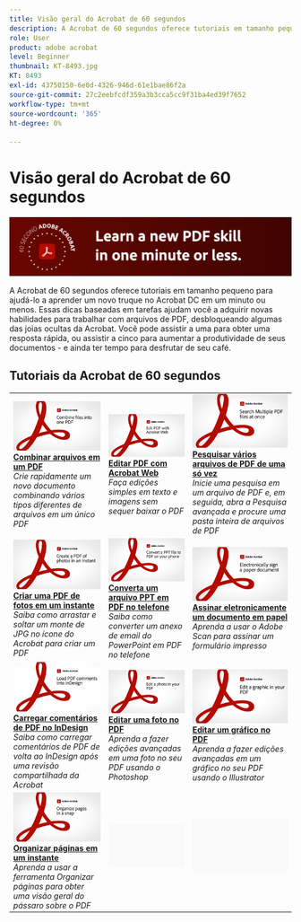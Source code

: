 ```yaml
---
title: Visão geral do Acrobat de 60 segundos
description: A Acrobat de 60 segundos oferece tutoriais em tamanho pequeno para ajudá-lo a aprender um novo truque no Acrobat DC em um minuto ou menos
role: User
product: adobe acrobat
level: Beginner
thumbnail: KT-8493.jpg
KT: 8493
exl-id: 43750150-6e0d-4326-946d-61e1bae86f2a
source-git-commit: 27c2eebfcdf359a3b3cca5cc9f31ba4ed39f7652
workflow-type: tm+mt
source-wordcount: '365'
ht-degree: 0%

---
```


# Visão geral do Acrobat de 60 segundos

![Imagem Acrobat de 60 segundos](../assets/Hero-60sec.png)

A Acrobat de 60 segundos oferece tutoriais em tamanho pequeno para ajudá-lo a aprender um novo truque no Acrobat DC em um minuto ou menos. Essas dicas baseadas em tarefas ajudam você a adquirir novas habilidades para trabalhar com arquivos de PDF, desbloqueando algumas das joias ocultas da Acrobat. Você pode assistir a uma para obter uma resposta rápida, ou assistir a cinco para aumentar a produtividade de seus documentos - e ainda ter tempo para desfrutar de seu café.

## Tutoriais da Acrobat de 60 segundos

<table style="table-layout:fixed">
<tr>
  <td>
    <a href="combine-to-one-pdf.md">
      <img alt="Combinar arquivos em um PDF" src="../assets/60sec_Combine_1280.jpg" />
    </a>
    <div>
    <a href="combine-to-one-pdf.md"><strong>Combinar arquivos em um PDF</strong></a>
    </div>
    <em>Crie rapidamente um novo documento combinando vários tipos diferentes de arquivos em um único PDF</em>
    <br>
  </td>
  <td>
    <a href="edit.md">
      <img alt="Editar PDF com Acrobat Web" src="../assets/60sec_Edit_1280.jpg" />
    </a>
    <div>
    <a href="edit.md"><strong>Editar PDF com Acrobat Web</strong></a>
    </div>
    <em>Faça edições simples em texto e imagens sem sequer baixar o PDF</em>
    <br>
  </td>
  <td>
    <a href="search.md">
      <img alt="Pesquisar vários arquivos de PDF de uma só vez" src="../assets/60sec_Search_1280.jpg" />
    </a>
    <div>
     <a href="search.md"><strong>Pesquisar vários arquivos de PDF de uma só vez</strong></a>
    </div>
    <em>Inicie uma pesquisa em um arquivo de PDF e, em seguida, abra a Pesquisa avançada e procure uma pasta inteira de arquivos de PDF</em>
    <br>
  </td>
</tr>
<tr>
  <td>
    <a href="photo.md">
      <img alt="Criar uma PDF de fotos em um instante" src="../assets/60sec_Photo_1280.jpg" />
    </a>
    <div>
    <a href="photo.md"><strong>Criar uma PDF de fotos em um instante</strong></a>
    </div>
    <em>Saiba como arrastar e soltar um monte de JPG no ícone do Acrobat para criar um PDF</em>
    <br>
  </td>
  <td>
    <a href="phone.md">
      <img alt="Converta um arquivo PPT em PDF no telefone" src="../assets/60sec_Phone_1280.jpg" />
    </a>
    <div>
    <a href="phone.md"><strong>Converta um arquivo PPT em PDF no telefone</strong></a>
    </div>
    <em>Saiba como converter um anexo de email do PowerPoint em PDF no telefone</em>
    <br>
  </td>  
  <td>
    <a href="sign.md">
      <img alt="Assinar eletronicamente um documento em papel" src="../assets/60sec_Sign_1280.jpg" />
    </a>
    <div>
    <a href="sign.md"><strong>Assinar eletronicamente um documento em papel</strong></a>
    </div>
    <em>Aprenda a usar o Adobe Scan para assinar um formulário impresso</em>
    <br>
  </td>  
</tr>
<tr>
  <td>
    <a href="indesign.md">
      <img alt="Carregar comentários de PDF no InDesign" src="../assets/60sec_InDesign_1280.jpg" />
    </a>
    <div>
    <a href="indesign.md"><strong>Carregar comentários de PDF no InDesign</strong></a>
    </div>
    <em>Saiba como carregar comentários de PDF de volta ao InDesign após uma revisão compartilhada da Acrobat</em>
    <br>
  </td>
   <td>
    <a href="editphoto.md">
      <img alt="Editar uma foto no PDF" src="../assets/60sec_Editphoto_1280.jpg" />
    </a>
    <div>
    <a href="editphoto.md"><strong>Editar uma foto no PDF</strong></a>
    </div>
    <em>Aprenda a fazer edições avançadas em uma foto no seu PDF usando o Photoshop</em>
    <br>
  </td>
  <td>
    <a href="editgraphic.md">
      <img alt="Editar um gráfico no PDF" src="../assets/60sec_Editgraphic_1280.jpg" />
    </a>
    <div>
    <a href="editgraphic.md"><strong>Editar um gráfico no PDF</strong></a>
    </div>
    <em>Aprenda a fazer edições avançadas em um gráfico no seu PDF usando o Illustrator</em>
    <br>
  </td> 
</tr>
<tr>
  <td>
    <a href="organize.md">
      <img alt="Organizar páginas em um instante" src="../assets/60sec_Organize_1280.jpg" />
    </a>
    <div>
    <a href="organize.md"><strong>Organizar páginas em um instante</strong></a>
    </div>
    <em>Aprenda a usar a ferramenta Organizar páginas para obter uma visão geral do pássaro sobre o PDF</em>
    <br>
  </td>
  <td>
   <img alt="Espaçador" src="../assets/Grayspacer.png" />
    <div>
    <br>
  </td>
  <td>
   <img alt="Espaçador" src="../assets/Grayspacer.png" />
    <div>
    <br>
  </td>  
</tr>
</table>